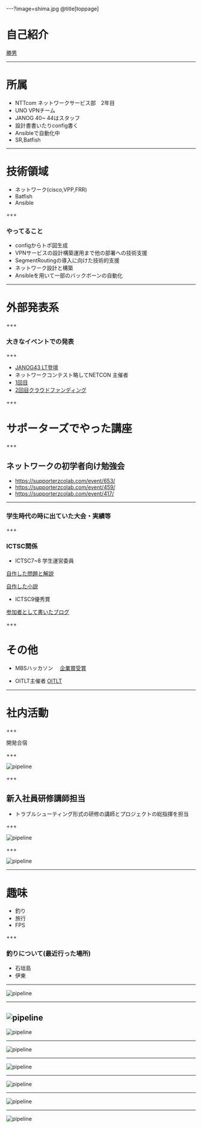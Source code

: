 ---?image=shima.jpg
@title[toppage]

# 自己紹介

[勝男](https://twitter.com/katu7414)

---
# 所属
- NTTcom ネットワークサービス部　2年目
- UNO VPNチーム
- JANOG 40~ 44はスタッフ
- 設計書書いたりconfig書く
- Ansibleで自動化中
- SR,Batfish

---

# 技術領域
- ネットワーク(cisco,VPP,FRR)
- Batfish
- Ansible

+++
### やってること
- configからトポ図生成
- VPNサービスの設計構築運用まで他の部署への技術支援
- SegmentRoutingの導入に向けた技術的支援
- ネットワーク設計と構築
- Ansibleを用いて一部のバックボーンの自動化

---
# 外部発表系

+++

### 大きなイベントでの発表

+++

- [JANOG43 LT登壇](https://www.janog.gr.jp/meeting/janog43/program/lt1)
- ネットワークコンテスト略してNETCON 主催者
- [1回目](https://connpass.com/event/101160/)
- [2回目クラウドファンディング](https://camp-fire.jp/projects/view/134235)

+++

# サポーターズでやった講座

+++

## ネットワークの初学者向け勉強会
- https://supporterzcolab.com/event/653/
- https://supporterzcolab.com/event/459/
- https://supporterzcolab.com/event/417/

---

### 学生時代の時に出ていた大会・実績等

+++

### ICTSC関係
- ICTSC7~8 学生運営委員

[自作した問題と解説](http://katu7414.hatenablog.com/entry/2017/09/06/194553)

[自作した小説](http://katu7414.hatenablog.com/entry/2017/09/22/185728)

- ICTSC9優秀賞

[参加者として書いたブログ](http://katu7414.hatenablog.com/entry/2018/03/06/175106)

+++

# その他
- MBSハッカソン　
[企業賞受賞](https://www.mbs.jp/hackathon/)

- OITLT主催者
[OITLT](http://katu7414.hatenablog.com/entry/2017/10/09/181702)

---

# 社内活動

+++

開発合宿

+++

![pipeline](IMG_20190227_161811_BURST001_COVER.jpg)

+++

## 新入社員研修講師担当
- トラブルシューティング形式の研修の講師とプロジェクトの総指揮を担当

+++

![pipeline](s_topo1.png)

+++

![pipeline](topo2.png)


---
# 趣味
- 釣り
- 旅行
- FPS

+++

### 釣りについて(最近行った場所)
- 石垣島
- 伊東



---

![pipeline](katuo8.png)

---

![pipeline](katuo9.png)
---

![pipeline](katuo10.png)

---

![pipeline](katuo11.png)

---

![pipeline](katuo12.png)

---

![pipeline](katuo13.png)

---

![pipeline](katuo14.png)

---

![pipeline](katuo15.png)


